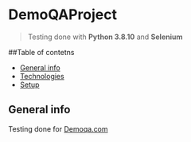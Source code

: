 # DemoQAProject

> Testing done with **Python 3.8.10** and **Selenium**

##Table of contetns
* [General info](#general-info)
* [Technologies](#technologies)
* [Setup](#setup)
  

## General info
Testing done for [Demoqa.com](https://demoqa.com/text-box)

